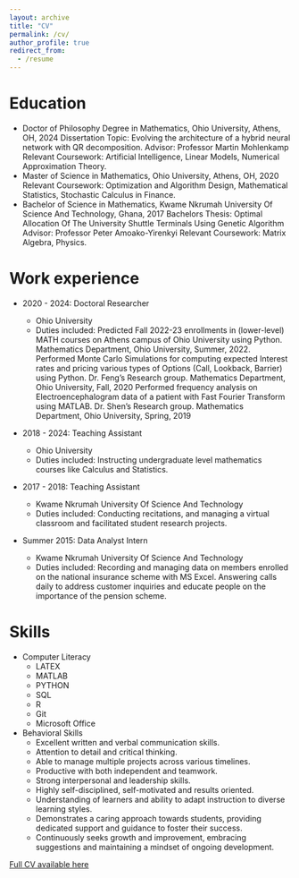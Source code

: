 ```yaml
---
layout: archive
title: "CV"
permalink: /cv/
author_profile: true
redirect_from:
  - /resume
---
```




Education
======
* Doctor of Philosophy Degree in Mathematics, Ohio University, Athens, OH, 2024
  Dissertation Topic: Evolving the architecture of a hybrid neural network with QR decomposition.
  Advisor: Professor Martin Mohlenkamp
  Relevant Coursework: Artificial Intelligence, Linear Models, Numerical Approximation Theory.
* Master of Science in Mathematics, Ohio University, Athens, OH, 2020
  Relevant Coursework: Optimization and Algorithm Design, Mathematical Statistics, Stochastic Calculus in Finance.
* Bachelor of Science in Mathematics, Kwame Nkrumah University Of Science And Technology, Ghana, 2017
  Bachelors Thesis: Optimal Allocation Of The University Shuttle Terminals Using Genetic Algorithm
  Advisor: Professor Peter Amoako-Yirenkyi
  Relevant Coursework: Matrix Algebra, Physics.
  
Work experience
======
* 2020 - 2024: Doctoral Researcher
  * Ohio University
  * Duties included:
    Predicted Fall 2022-23 enrollments in (lower-level) MATH courses on Athens campus of Ohio University using Python. Mathematics Department, Ohio University, Summer, 2022.
    Performed Monte Carlo Simulations for computing expected Interest rates and pricing various types of Options (Call, Lookback, Barrier) using Python. Dr. Feng’s Research group. Mathematics Department, Ohio University, Fall, 2020
    Performed frequency analysis on Electroencephalogram data of a patient with Fast Fourier Transform using MATLAB. Dr. Shen’s Research group. Mathematics Department, Ohio University, Spring, 2019

* 2018 - 2024: Teaching Assistant
  * Ohio University
  * Duties included: Instructing undergraduate level mathematics courses like Calculus and Statistics.

* 2017 - 2018: Teaching Assistant
  * Kwame Nkrumah University Of Science And Technology
  * Duties included: Conducting recitations, and managing a virtual classroom and facilitated student research projects.

* Summer 2015: Data Analyst Intern
  * Kwame Nkrumah University Of Science And Technology
  * Duties included: Recording and managing data on members enrolled on the national insurance scheme with MS Excel.
    Answering calls daily to address customer inquiries and educate people on the importance of the pension scheme.
  
Skills
======
* Computer Literacy
  * LATEX
  * MATLAB
  * PYTHON
  * SQL
  * R
  * Git
  * Microsoft Office
* Behavioral Skills
  * Excellent written and verbal communication skills.
  * Attention to detail and critical thinking.
  * Able to manage multiple projects across various timelines.
  * Productive with both independent and teamwork.
  * Strong interpersonal and leadership skills.
  * Highly self-disciplined, self-motivated and results oriented.
  * Understanding of learners and ability to adapt instruction to diverse learning styles.
  * Demonstrates a caring approach towards students, providing dedicated support and guidance to foster their success.
  * Continuously seeks growth and improvement, embracing suggestions and maintaining a mindset of ongoing development.


[Full CV available here](http://michaelasabee.github.io/files/Michael_CV.pdf)

